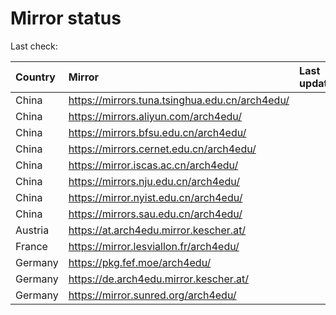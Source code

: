 <script src="./time.js"></script>
# Mirror status
Last check: <script type="text/javascript">localize(1708348747.7434995);</script>

|Country|Mirror|Last update|
|:------|:-----|:----------|
|China|https://mirrors.tuna.tsinghua.edu.cn/arch4edu/|<script type="text/javascript">localize(1708324475);</script>|
|China|https://mirrors.aliyun.com/arch4edu/|<script type="text/javascript">localize(1708324475);</script>|
|China|https://mirrors.bfsu.edu.cn/arch4edu/|<script type="text/javascript">localize(1708324475);</script>|
|China|https://mirrors.cernet.edu.cn/arch4edu/|<script type="text/javascript">localize(1708324475);</script>|
|China|https://mirror.iscas.ac.cn/arch4edu/|<script type="text/javascript">localize(1708280854);</script>|
|China|https://mirrors.nju.edu.cn/arch4edu/|<script type="text/javascript">localize(1708280854);</script>|
|China|https://mirror.nyist.edu.cn/arch4edu/|<script type="text/javascript">localize(1708324475);</script>|
|China|https://mirrors.sau.edu.cn/arch4edu/|<script type="text/javascript">localize(1708324475);</script>|
|Austria|https://at.arch4edu.mirror.kescher.at/|<script type="text/javascript">localize(1708324475);</script>|
|France|https://mirror.lesviallon.fr/arch4edu/|<script type="text/javascript">localize(1708324475);</script>|
|Germany|https://pkg.fef.moe/arch4edu/|<script type="text/javascript">localize(1708324475);</script>|
|Germany|https://de.arch4edu.mirror.kescher.at/|<script type="text/javascript">localize(1708324475);</script>|
|Germany|https://mirror.sunred.org/arch4edu/|<script type="text/javascript">localize(1708324475);</script>|

<script src="./tablefilter/tablefilter.js"></script>
<script src="./table.js"></script>
